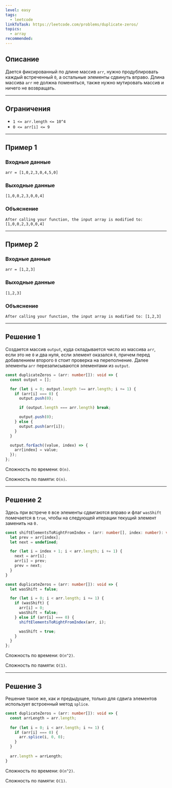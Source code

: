 ```yaml
---
level: easy
tags:
  - leetcode
linkToTask: https://leetcode.com/problems/duplicate-zeros/
topics:
  - array
recommended:
---
```

## Описание

Дается фиксированный по длине массив `arr`, нужно продублировать каждый встреченный `0`, а остальные элементы сдвинуть вправо. Длина массива `arr` не должна поменяться, также нужно мутировать массив и ничего не возвращать.

---
## Ограничения

- `1 <= arr.length <= 10^4`
- `0 <= arr[i] <= 9`

---
## Пример 1

### Входные данные

```
arr = [1,0,2,3,0,4,5,0]
```
### Выходные данные

```
[1,0,0,2,3,0,0,4]
```
### Объяснение

```
After calling your function, the input array is modified to: [1,0,0,2,3,0,0,4]
```

---
## Пример 2

### Входные данные

```
arr = [1,2,3]
```
### Выходные данные

```
[1,2,3]
```
### Объяснение

```
After calling your function, the input array is modified to: [1,2,3]
```

---
## Решение 1

Создается массив `output`, куда складывается число из массива `arr`, если это не `0` и два нуля, если элемент оказался `0`, причем перед добавлением второго `0` стоит проверка на переполнение. Далее элементы `arr` перезаписываются элементами из `output`. 

```typescript
const duplicateZeros = (arr: number[]): void => {
  const output = [];

  for (let i = 0; output.length !== arr.length; i += 1) {
    if (arr[i] === 0) {
      output.push(0);

      if (output.length === arr.length) break;

      output.push(0);
    } else {
      output.push(arr[i]);
    }
  }

  output.forEach((value, index) => {
    arr[index] = value;
  });
};
```

Сложность по времени: `O(n)`.

Сложность по памяти: `O(n)`.

---
## Решение 2

Здесь при встрече `0` все элементы сдвигаются вправо и флаг `wasShift` помечается в `true`, чтобы на следующей итерации текущий элемент заменить на `0.`

```typescript
const shiftElementsToRightFromIndex = (arr: number[], index: number): void => {
  let prev = arr[index];
  let next = undefined;

  for (let i = index + 1; i < arr.length; i += 1) {
    next = arr[i];
    arr[i] = prev;
    prev = next;
  }
}

const duplicateZeros = (arr: number[]): void => {
  let wasShift = false;

  for (let i = 0; i < arr.length; i += 1) {
    if (wasShift) {
      arr[i] = 0;
      wasShift = false;
    } else if (arr[i] === 0) {
      shiftElementsToRightFromIndex(arr, i);

      wasShift = true;
    }
  }
};
```

Сложность по времени: `O(n^2)`.

Сложность по памяти: `O(1)`.

---
## Решение 3

Решение такое же, как и предыдущее, только для сдвига элементов использует встроенный метод `splice`.

```typescript
const duplicateZeros = (arr: number[]): void => {
  const arrLength = arr.length;
	
  for (let i = 0; i < arr.length; i += 1) {
    if (arr[i] === 0) {
	  arr.splice(i, 0, 0);
	}
  }
	
  arr.length = arrLength;
}
```

Сложность по времени: `O(n^2)`.

Сложность по памяти: `O(1)`.